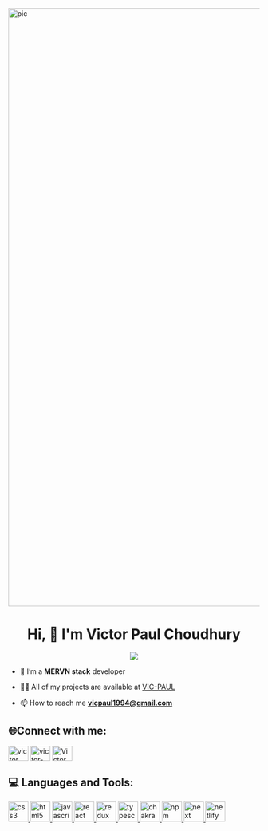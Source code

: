 <img src="https://t4.ftcdn.net/jpg/02/78/37/47/360_F_278374738_ypRn0utOVnebuhmpSrDiwkzFsdqEm0aa.jpg" alt="pic" width="1200"/>

<h1 align="center">Hi, 🙋 I'm Victor Paul Choudhury</h1>

   
<p align="center">
  <a href="https://github.com/DenverCoder1/readme-typing-svg"><img src="https://readme-typing-svg.herokuapp.com?font=Time+New+Roman&color=cyan&size=25&center=true&vCenter=true&width=600&height=100&lines=Welcome+to+my+github+profile;I+am+a+Full+Stack+Web+Developer"></a>
</p>

 - 🌱 I’m a **MERVN stack** developer

- 👨‍💻 All of my projects are available at [VIC-PAUL](https://vic-paul.github.io/)

- 📫 How to reach me **vicpaul1994@gmail.com**

 <h2 align="left">🌐Connect with me:</h2>
<p align="left">
<a href="https://twitter.com/victor__paul" target="blank"><img align="center" src="https://skillicons.dev/icons?i=twitter" alt="victor__paul" height="30" width="40" /></a>
<a href="https://linkedin.com/in/victor-paul-choudhury" target="blank"><img align="center" src="https://skillicons.dev/icons?i=linkedin" alt="victor-paul-choudhury" height="30" width="40" /></a>
<a href="https://discord.gg/Victor Paul#6459" target="blank"><img align="center" src="https://skillicons.dev/icons?i=discord" alt="Victor Paul#6459" height="30" width="40" /></a>
</p>

<h2 align="left">💻 Languages and Tools: </h2>
<p align="left"> <a href="https://www.w3schools.com/css/" target="_blank" rel="noreferrer"> <img src="https://user-images.githubusercontent.com/25181517/183898674-75a4a1b1-f960-4ea9-abcb-637170a00a75.png" alt="css3" width="40" height="40"/> </a> 
<a href="https://www.w3.org/html/" target="_blank" rel="noreferrer"> <img src="https://user-images.githubusercontent.com/25181517/192158954-f88b5814-d510-4564-b285-dff7d6400dad.png" alt="html5" width="40" height="40"/> </a>
<a href="https://developer.mozilla.org/en-US/docs/Web/JavaScript" target="_blank" rel="noreferrer"> <img src="https://user-images.githubusercontent.com/25181517/117447155-6a868a00-af3d-11eb-9cfe-245df15c9f3f.png" alt="javascript" width="40" height="40"/> </a> 
 <a href="https://reactjs.org/" target="_blank" rel="noreferrer"> <img src="https://user-images.githubusercontent.com/25181517/183897015-94a058a6-b86e-4e42-a37f-bf92061753e5.png" alt="react" width="40" height="40"/> </a> 
 <a href="https://redux.js.org" target="_blank" rel="noreferrer"> <img src="https://user-images.githubusercontent.com/25181517/187896150-cc1dcb12-d490-445c-8e4d-1275cd2388d6.png" alt="redux" width="40" height="40"/> </a>
 <a href="https://www.typescriptlang.org/" target="_blank" rel="noreferrer"> <img src="https://user-images.githubusercontent.com/25181517/183890598-19a0ac2d-e88a-4005-a8df-1ee36782fde1.png" alt="typescript" width="40" height="40"/> </a>
 <a href="https://chakra-ui.com/" target="_blank" rel="noreferrer"> <img src="https://user-images.githubusercontent.com/25181517/190887639-d0ba4ec9-ddbe-45dd-bea1-4db83846503e.png" alt="chakra" width="40" height="40"/> </a>
    <a href="https://www.npmjs.com/package/@material-ui/core" target="_blank" rel="noreferrer"> <img src="https://user-images.githubusercontent.com/25181517/121401671-49102800-c959-11eb-9f6f-74d49a5e1774.png" alt="npm" width="40" height="40"/> </a>
    <a href="https://nextjs.org/" target="_blank" rel="noreferrer"> <img src="https://skillicons.dev/icons?i=nextjs" alt="next" width="40" height="40"/> </a>
     <a href="https://www.netlify.com/" target="_blank" rel="noreferrer"> <img src="https://skillicons.dev/icons?i=netlify" alt="netlify" width="40" height="40"/> </a>
</p>


